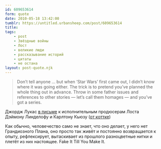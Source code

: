 ```yaml
---
id: 609653614
form: quote
date: 2010-05-18 13:42:00
tumblr: https://untitled.urbansheep.com/post/609653614
title: 
tags:
    - post
    - Звёздные войны
    - Лост
    - великие люди
    - рассказывание историй
    - цитаты
    - не остана
layout: post-quote.njk
---
```


<blockquote>
Don’t tell anyone … but when ‘Star Wars’ first came out, I didn’t know where it was going either. The trick is to pretend you’ve planned the whole thing out in advance. Throw in some father issues and references to other stories — let’s call them homages — and you’ve got a series.
</blockquote>

<p>Джордж Лукас <a href="http://blog.zap2it.com/frominsidethebox/2010/05/lost-gets-a-letter-from-george-lucas.html">в письме</a> к исполнительным продюсерам Лоста Дэймону Линделофу и Карлтону Кьюзу (<a href="http://kottke.org/10/05/george-lucas-letter-to-lost-producers">от коттке</a>)</p>

<p>Как обычно, человечество само не знает, что оно делает, у него нет Грандиозного Плана, оно просто так живёт и постоянно возвращается к опыту, рефлексирует, вытаскивает из прошлого разноцветные нитки и плетёт из них настоящее. Fake It Till You Make It.</p>
